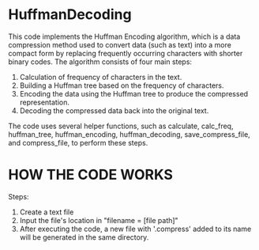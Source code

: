 # HuffmanDecoding

This code implements the Huffman Encoding algorithm, which is a data compression method used to convert data (such as text) into a more compact form by replacing frequently occurring characters with shorter binary codes. The algorithm consists of four main steps:

1. Calculation of frequency of characters in the text.
2. Building a Huffman tree based on the frequency of characters.
3. Encoding the data using the Huffman tree to produce the compressed representation.
4. Decoding the compressed data back into the original text.

The code uses several helper functions, such as calculate, calc_freq, huffman_tree, huffman_encoding, huffman_decoding, save_compress_file, and compress_file, to perform these steps.

# HOW THE CODE WORKS

Steps: 
1. Create a text file
2. Input the file's location in "filename = [file path]"
3. After executing the code, a new file with '.compress' added to its name will be generated in the same directory.
